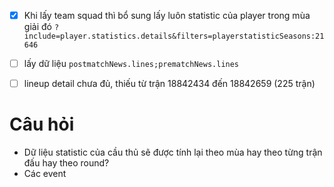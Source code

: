  - [x] Khi lấy team squad thì bổ sung lấy luôn statistic của player trong mùa giải đó `?include=player.statistics.details&filters=playerstatisticSeasons:21646`
- [ ] lấy dữ liệu `postmatchNews.lines;prematchNews.lines`
- [ ] lineup detail chưa đủ, thiếu từ trận 18842434 đến 18842659 (225 trận)


# Câu hỏi
- Dữ liệu statistic của cầu thủ sẽ được tính lại theo mùa hay theo từng trận đấu hay theo round?
- Các event
<!--stackedit_data:
eyJoaXN0b3J5IjpbNDc1NTQyNjY0LDY0MzM4Mjk4NSwzNjMyOD
QwMjAsMTMxNzM3Mzg5MSwxODkwMTk5MDQ5LDEyMTk2NDQyOTks
MTczNDA2MjU4OCw1MzQ2MDMxOTcsMTYyOTYzMTE0N119
-->